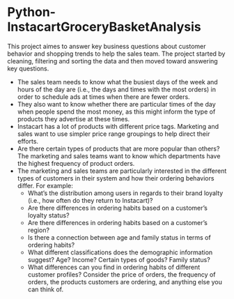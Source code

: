 # Python-InstacartGroceryBasketAnalysis
This project aimes to answer key business questions about customer behavior and shopping trends to help the sales team.
The project started by cleaning, filtering and sorting the data and then moved toward answering key questions. 

* The sales team needs to know what the busiest days of the week and hours of the day are (i.e., the days and times with the most orders) in order to schedule ads at times when there are fewer orders.
* They also want to know whether there are particular times of the day when people spend the most money, as this might inform the type of products they advertise at these times.
* Instacart has a lot of products with different price tags. Marketing and sales want to use simpler price range groupings to help direct their efforts.
* Are there certain types of products that are more popular than others? The marketing and sales teams want to know which departments have the highest frequency of product orders.
* The marketing and sales teams are particularly interested in the different types of customers in their system and how their ordering behaviors differ. For example:
   * What’s the distribution among users in regards to their brand loyalty (i.e., how often do they return to Instacart)?
   * Are there differences in ordering habits based on a customer’s loyalty status?
   * Are there differences in ordering habits based on a customer’s region?
   * Is there a connection between age and family status in terms of ordering habits?
   * What different classifications does the demographic information suggest? Age? Income? Certain types of goods? Family status?
   * What differences can you find in ordering habits of different customer profiles? Consider the price of orders, the frequency of orders, the products customers are ordering, and anything else you can think of.
